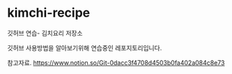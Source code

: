 # kimchi-recipe
깃허브 연습- 김치요리 저장소

깃허브 사용방법을 알아보기위해 연습중인 레포지토리입니다.



참고자료.
https://www.notion.so/Git-0dacc3f4708d4503b0fa402a084c8e73
